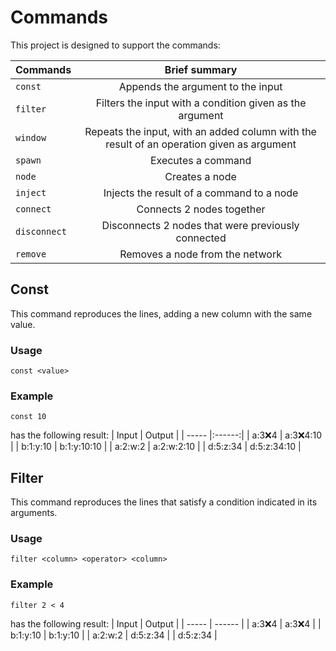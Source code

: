 # Commands
This project is designed to support the commands:

| Commands     | Brief summary                                                             |
| ------------ |:------------------------------------------------------------------------------------------:|
| `const`      | Appends the argument to the input                                                          | 
| `filter`     | Filters the input with a condition given as the argument                                   | 
| `window`     | Repeats the input,  with an added column with the result of an operation given as argument | 
| `spawn`      | Executes a command                                                                         | 
| `node`       | Creates a node                                                                             | 
| `inject`     | Injects the result of a command to a node                                                  | 
| `connect`    | Connects 2 nodes together                                                                  | 
| `disconnect` | Disconnects 2 nodes that were previously connected                                         | 
| `remove`     | Removes a node from the network                                                            |

## Const
This command reproduces the lines, adding a new column with the same value.

### Usage
`const <value>`

### Example
```
const 10
```
has the following result:
| Input | Output |
| ----- |:------:|
| a:3:x:4 | a:3:x:4:10 |
| b:1:y:10 | b:1:y:10:10 |
| a:2:w:2 | a:2:w:2:10 |
| d:5:z:34 | d:5:z:34:10 |

## Filter
This command reproduces the lines that satisfy a condition indicated in its arguments.

### Usage
`filter <column> <operator> <column>`

### Example
```
filter 2 < 4
```
has the following result:
| Input | Output |
| ----- | ------ |
| a:3:x:4 | a:3:x:4 |
| b:1:y:10 | b:1:y:10 |
| a:2:w:2 | d:5:z:34 |
| d:5:z:34 |

